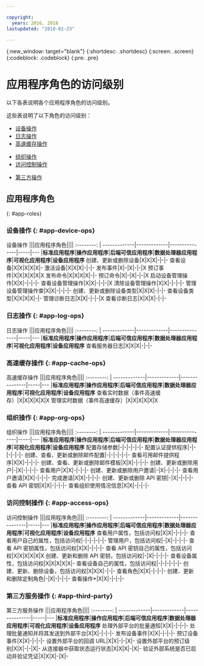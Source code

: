 ```yaml
---

copyright:
  years: 2016, 2018
lastupdated: "2018-02-23"

---
```


{:new_window: target="blank"}
{:shortdesc: .shortdesc}
{:screen: .screen}
{:codeblock: .codeblock}
{:pre: .pre}

# 应用程序角色的访问级别

以下各表说明各个应用程序角色的访问级别。

这些表说明了以下角色的访问级别：
- [设备操作](#app-device-ops)
- [日志操作](#app-log-ops)
- [高速缓存操作](#app-cache-ops)
<!-- [Historian Operations](#app-historian) -->
- [组织操作](#app-org-ops)
- [访问控制操作](#app-access-ops)
<!-- - [Analytics Operations](#app-analytics-ops) -->
- [第三方操作](#app-third-party)  
<!-- - [Risk Management Operations](#app-risk-mgt) -->

## 应用程序角色
{: #app-roles}

### 设备操作 {: #app-device-ops}

设备操作 |||应用程序角色||||
:--------: | -------------|-------------|---------------|-----|---
           |**标准应用程序**|**操作应用程序**|**后端可信应用程序**|**数据处理器应用程序**|**可视化应用程序**|**设备应用程序**
创建、更新或删除设备|X|X|X|-|-|-
查看设备|X|X|X|X|X|-
激活设备|X|X|X|-|-|-
发布事件|X|-|X|-|-|X
预订事件|X|X|X|X|X|X
发布命令|X|X|X|X|-|-
预订命令|X|-|X|-|-|X
启动设备管理操作|X|X|-|-|-|-
查看设备管理操作|X|X|-|-|-|X
清除设备管理操作|X|X|-|-|-|-
管理设备管理操作束|X|X|-|-|-|-
创建、更新或删除设备类型|X|X|X|-|-|-
查看设备类型|X|X|X|X|-|-
管理诊断日志|X|X|-|-|-|X
查看诊断日志|X|X|X|-|-|-

### 日志操作 {: #app-log-ops}

日志操作 |||应用程序角色||||
:--------: | -------------|-------------|---------------|-----|---
           |**标准应用程序**|**操作应用程序**|**后端可信应用程序**|**数据处理器应用程序**|**可视化应用程序**|**设备应用程序**
查看服务器日志|X|X|X|-|-|-

### 高速缓存操作 {: #app-cache-ops}

高速缓存操作 |||应用程序角色||||
:--------: | -------------|-------------|---------------|-----|---
           |**标准应用程序**|**操作应用程序**|**后端可信应用程序**|**数据处理器应用程序**|**可视化应用程序**|**设备应用程序**
查看实时数据（事件高速缓存）|X|X|X|X|X|X
管理实时数据（事件高速缓存）|X|X|X|X|X|X

### 组织操作 {: #app-org-ops}

组织操作 |||应用程序角色||||
:--------: | -------------|-------------|---------------|-----|---
           |**标准应用程序**|**操作应用程序**|**后端可信应用程序**|**数据处理器应用程序**|**可视化应用程序**|**设备应用程序**
配置存储参数|-|-|-|-|-|-
配置认证提供程序|-|-|-|-|-|-
创建、查看、更新或删除邮件配置|-|-|-|-|-|-
查看可用邮件提供程序|X|X|-|-|-|-
创建、查看、更新或删除邮件模板|X|X|-|-|-|-
创建、更新或删除用户|-|X|-|-|-|-
查看用户|X|X|-|-|-|-
创建、更新或删除用户邀请|-|X|-|-|-|-
查看用户邀请|X|X|-|-|-|-
完成邀请|X|X|-|-|-|-
创建、更新或删除 API 密钥|-|X|-|-|-|-
查看 API 密钥|X|X|-|-|-|-
查看组织使用情况信息|X|X|-|-|-|-

### 访问控制操作 {: #app-access-ops}

访问控制操作 |||应用程序角色||||
:--------: | -------------|-------------|---------------|-----|---
           |**标准应用程序**|**操作应用程序**|**后端可信应用程序**|**数据处理器应用程序**|**可视化应用程序**|**设备应用程序**
查看用户属性，包括访问权|X|X|-|-|-|-
查看用户自己的属性，包括访问权|-|-|-|-|-|-
管理用户，包括访问权|-|X|-|-|-|-
查看 API 密钥属性，包括访问权|X|X|-|-|-|-
查看 API 密钥自己的属性，包括访问权|X|X|X|X|X|X
创建、更新和删除 API 密钥，包括访问权|-|X|-|-|-|-
查看设备属性，包括访问权|X|X|X|X|X|-
查看设备自己的属性，包括访问权|-|-|-|-|-|-
创建、更新、删除设备，包括访问权|X|X|X|-|-|-
查看角色|X|X|-|-|-|-
创建、更新和删除定制角色|-|X|-|-|-|-
查看操作*|X|X|-|-|-|-

<!-- ### Analytics Operations {: #app-analytics-ops}
Analytics Operations ||| Application Roles||||
           | **Standard Application** | **Operations Application** | **Backend Trusted Application** | **Data Processor Application** | **Visualization Application** | **Device Application**
View analytics rules|X|X|-|X|X|-
Manage analytics rules|X|X|-|X|-|-
View analytics actions|X|X|-|X|X|-
Manage analytics actions|X|X|-|X|X|-
View analytics alerts|X|X|-|X|X|X
View analytics message schemas|X|X|-|X|X|-
Manage analytics message schemas|X|X|-|X|-|- -->

### 第三方服务操作 {: #app-third-party}

第三方服务操作 |||应用程序角色||||
:--------: | -------------|-------------|---------------|-----|---
           |**标准应用程序**|**操作应用程序**|**后端可信应用程序**|**数据处理器应用程序**|**可视化应用程序**|**设备应用程序**
处理外部平台的批量通知|X|X|-|-|-|-
处理批量通知并将其发送到外部平台|X|X|-|-|-|-
发布设备事件|X|X|-|-|-|-
预订设备事件|X|X|-|-|-|-
设置外部平台的回调 URL|X|X|-|-|X|-
设置外部平台的预订级别|X|X|-|-|X|-
从连接器中获取状态运行状态|X|X|X|-|X|-
验证外部系统是否已启动并验证凭证|X|X|X|-|X|-
